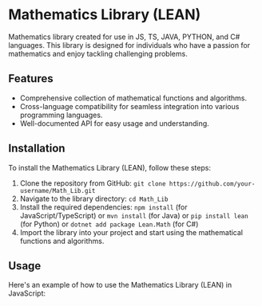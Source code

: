 # Mathematics Library (LEAN)

Mathematics library created for use in JS, TS, JAVA, PYTHON, and C# languages. This library is designed for individuals who have a passion for mathematics and enjoy tackling challenging problems.

## Features

- Comprehensive collection of mathematical functions and algorithms.
- Cross-language compatibility for seamless integration into various programming languages.
- Well-documented API for easy usage and understanding.

## Installation

To install the Mathematics Library (LEAN), follow these steps:

1. Clone the repository from GitHub: `git clone https://github.com/your-username/Math_Lib.git`
2. Navigate to the library directory: `cd Math_Lib`
3. Install the required dependencies: `npm install` (for JavaScript/TypeScript) or `mvn install` (for Java) or `pip install lean` (for Python) or `dotnet add package Lean.Math` (for C#)
4. Import the library into your project and start using the mathematical functions and algorithms.

## Usage

Here's an example of how to use the Mathematics Library (LEAN) in JavaScript:
